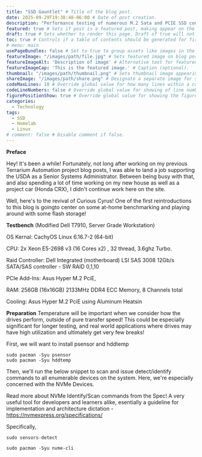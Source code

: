 ```yaml
---
title: "SSD Gauntlet" # Title of the blog post.
date: 2025-09-29T19:38:48-06:00 # Date of post creation.
description: "Performance testing of numerous M.2 Sata and PCIE SSD configurations!" # Description used for search engine.
featured: true # Sets if post is a featured post, making appear on the home page side bar.
draft: true # Sets whether to render this page. Draft of true will not be rendered.
toc: true # Controls if a table of contents should be generated for first-level links automatically.
# menu: main
usePageBundles: false # Set to true to group assets like images in the same folder as this post.
featureImage: "/images/path/file.jpg" # Sets featured image on blog post.
featureImageAlt: 'Description of image' # Alternative text for featured image.
featureImageCap: 'This is the featured image.' # Caption (optional).
thumbnail: "/images/path/thumbnail.png" # Sets thumbnail image appearing inside card on homepage.
shareImage: "/images/path/share.png" # Designate a separate image for social media sharing.
codeMaxLines: 10 # Override global value for how many lines within a code block before auto-collapsing.
codeLineNumbers: false # Override global value for showing of line numbers within code block.
figurePositionShow: true # Override global value for showing the figure label.
categories:
  - Technology
tags:
  - SSD
  - Homelab
  - Linux
# comment: false # Disable comment if false.
---
```


**Preface**

Hey! It's been a while! Fortunately, not long after working on my previous Terrarium Automation project blog posts, I was able to land a job supporting the USDA as a Senior Systems Administrator. Between being busy with that, and also spending a lot of time working on my new house as well as a project car (Honda CRX), I didn't continue work here on the site.

Well, here's to the revival of Curious Cyrus! One of the first reintroductions to this blog is goingto center on some at-home benchmarking and playing around with some flash storage!

**Testbench**
(Modified Dell T7910, Server Grade Workstation)

OS Kernal: CachyOS Linux 6.16.7-2 (64-bit) 

CPU: 2x Xeon  E5-2698 v3 (16 Cores x2) , 32 thread, 3.6ghz Turbo. 

Raid Controller: Dell Integrated (motherboard) LSI SAS 3008 12Gb/s SATA/SAS controller - SW RAID 0,1,10

PCIe Add-Ins: Asus Hyper M.2 PciE, 

RAM: 256GB (16x16GB) 2133MHz DDR4 ECC Memory, 8 Channels total

Cooling: Asus Hyper M.2 PciE using Aluminum Heatsin

**Preparation**
Temperature will be important when we consider how the drives perform, outside of pure transfer speed! This could be especially significant for longer testing, and real world applications where drives may have high utilization and ultimately get very few breaks! 

First, we will want to install psensor and hddtemp

```
sudo pacman -Syu psensor
sudo pacman -Syu hddtemp
```

Then, we'll run the below snippet to scan and issue detect/identify commands to all enumerable devices on the system. Here, we're especially concerned with the NVMe Devices. 

Read more about NVMe Identify/Scan commands from the Spec! A very useful tool for developers and learners alike, esentially a guideline for implementation and architecture dictation - https://nvmexpress.org/specifications/

Specifically, 

``` 
sudo sensors-detect 
```


```
sudo pacman -Syu nvme-cli
```